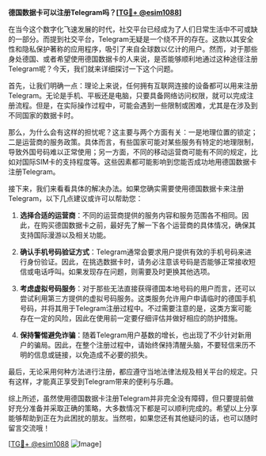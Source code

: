 **德国数据卡可以注册Telegram吗？[[TG💪+ @esim1088](https://t.me/s/esim1088)]**

在当今这个数字化飞速发展的时代，社交平台已经成为了人们日常生活中不可或缺的一部分。而提到社交平台，Telegram无疑是一个绕不开的存在。这款以其安全性和隐私保护著称的应用程序，吸引了来自全球数以亿计的用户。然而，对于那些身处德国、或者希望使用德国数据卡的人来说，是否能够顺利地通过这种途径注册Telegram呢？今天，我们就来详细探讨一下这个问题。

首先，让我们明确一点：理论上来说，任何拥有互联网连接的设备都可以用来注册Telegram。无论是手机、平板还是电脑，只要具备网络访问权限，就可以完成注册流程。但是，在实际操作过程中，可能会遇到一些限制或困难，尤其是在涉及到不同国家的数据卡时。

那么，为什么会有这样的担忧呢？这主要与两个方面有关：一是地理位置的锁定；二是运营商的服务政策。具体而言，有些国家可能对某些服务有特定的地理限制，导致外国号码难以正常使用；另一方面，不同的移动运营商可能有不同的规定，比如对国际SIM卡的支持程度等。这些因素都可能影响到您能否成功地用德国数据卡注册Telegram。

接下来，我们来看看具体的解决办法。如果您确实需要使用德国数据卡来注册Telegram，以下几点建议或许可以帮助您：

1. **选择合适的运营商**：不同的运营商提供的服务内容和服务范围各不相同。因此，在购买德国数据卡之前，最好先了解一下各个运营商的具体情况，确保其支持国际漫游以及相关功能。

2. **确认手机号码验证方式**：Telegram通常会要求用户提供有效的手机号码来进行身份验证。因此，在挑选数据卡时，请务必注意该号码是否能够正常接收短信或电话呼叫。如果发现存在问题，则需要及时更换其他选项。

3. **考虑虚拟号码服务**：对于那些无法直接获得德国本地号码的用户而言，还可以尝试利用第三方提供的虚拟号码服务。这类服务允许用户申请临时的德国手机号码，并将其用于Telegram注册过程中。不过需要注意的是，这类方案可能存在一定的风险，因此在使用前一定要仔细评估并做好相应的防护措施。

4. **保持警惕避免诈骗**：随着Telegram用户基数的增长，也出现了不少针对新用户的骗局。因此，在整个注册过程中，请始终保持清醒头脑，不要轻信来历不明的信息或链接，以免造成不必要的损失。

最后，无论采用何种方法进行注册，都应遵守当地法律法规及相关平台的规定。只有这样，才能真正享受到Telegram带来的便利与乐趣。

综上所述，虽然使用德国数据卡注册Telegram并非完全没有障碍，但只要提前做好充分准备并采取正确的策略，大多数情况下都是可以顺利完成的。希望以上分享能够帮助到正在为此困扰的朋友。当然啦，如果您还有其他疑问的话，也可以随时留言交流哦！

[[TG💪+ @esim1088](https://t.me/s/esim1088) ![Image](https://i.postimg.cc/4NQfJmqS/Snipaste-2025-05-13-00-14-12.png)]